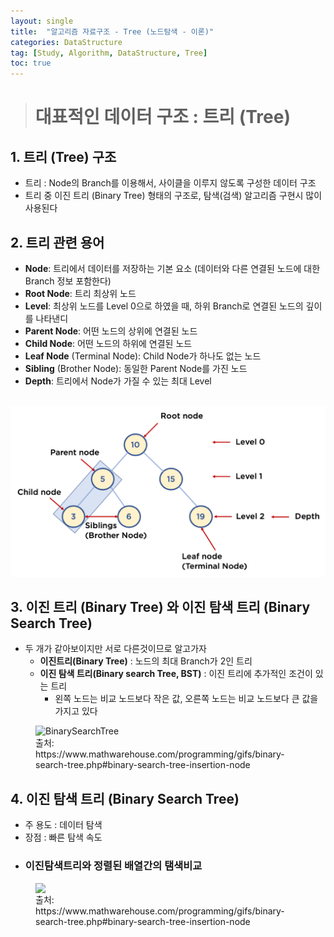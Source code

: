 ```yaml
---
layout: single
title:  "알고리즘 자료구조 - Tree (노드탐색 - 이론)"
categories: DataStructure
tag: [Study, Algorithm, DataStructure, Tree]
toc: true
---
```


> # 대표적인 데이터 구조 : 트리 (Tree)

## 1. 트리 (Tree) 구조
* 트리 : Node의 Branch를 이용해서, 사이클을 이루지 않도록 구성한 데이터 구조
* 트리 중 이진 트리 (Binary Tree) 형태의 구조로, 탐색(검색) 알고리즘 구현시 많이 사용된다

## 2. 트리 관련 용어
- __Node__: 트리에서 데이터를 저장하는 기본 요소 (데이터와 다른 연결된 노드에 대한 Branch 정보 포함한다)
- __Root Node__: 트리 최상위 노드
- __Level__: 최상위 노드를 Level 0으로 하였을 때, 하위 Branch로 연결된 노드의 깊이를 나타낸디
- __Parent Node__: 어떤 노드의 상위에 연결된 노드
- __Child Node__: 어떤 노드의 하위에 연결된 노드
- __Leaf Node__ (Terminal Node): Child Node가 하나도 없는 노드
- __Sibling__ (Brother Node): 동일한 Parent Node를 가진 노드
- __Depth__: 트리에서 Node가 가질 수 있는 최대 Level<br/><br/>

![Tree](https://github.com/tehg36/tehg36.github.io/blob/master/images/2022-11-15-DataStructureTree_posting/treeDesc.png?raw=true)

## 3. 이진 트리 (Binary Tree) 와 이진 탐색 트리 (Binary Search Tree)
- 두 개가 같아보이지만 서로 다른것이므로 알고가자
    - __이진트리(Binary Tree)__ : 노드의 최대 Branch가 2인 트리
    - __이진 탐색 트리(Binary search Tree, BST)__ : 이진 트리에 추가적인 조건이 있는 트리
        - 왼쪽 노드는 비교 노드보다 작은 값, 오른쪽 노드는 비교 노드보다 큰 값을 가지고 있다
<figure >
<img src="https://blog.penjee.com/wp-content/uploads/2015/11/binary-search-tree-insertion-animation.gif" alt="BinarySearchTree" style="display: block; margin: 0 auto" />
<figcaption>
출처: https://www.mathwarehouse.com/programming/gifs/binary-search-tree.php#binary-search-tree-insertion-node
</figcaption>
</figure>

## 4. 이진 탐색 트리 (Binary Search Tree)
- 주 용도 : 데이터 탐색
- 장점 : 빠른 탐색 속도

* ### 이진탐색트리와 정렬된 배열간의 탬색비교
<figure>
<img src="https://www.mathwarehouse.com/programming/images/binary-search-tree/binary-search-tree-sorted-array-animation.gif" style="display: block; margin: 0 auto" />
<figcaption>
출처: https://www.mathwarehouse.com/programming/gifs/binary-search-tree.php#binary-search-tree-insertion-node
</figcaption>
</figure>